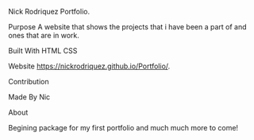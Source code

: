 Nick Rodriquez Portfolio.

Purpose
A website that shows the projects that i have been a part of and ones that are in work. 

Built With
HTML
CSS

Website
https://nickrodriquez.github.io/Portfolio/.

Contribution

Made By Nic

About

Begining package for my first portfolio and much much more to come!
